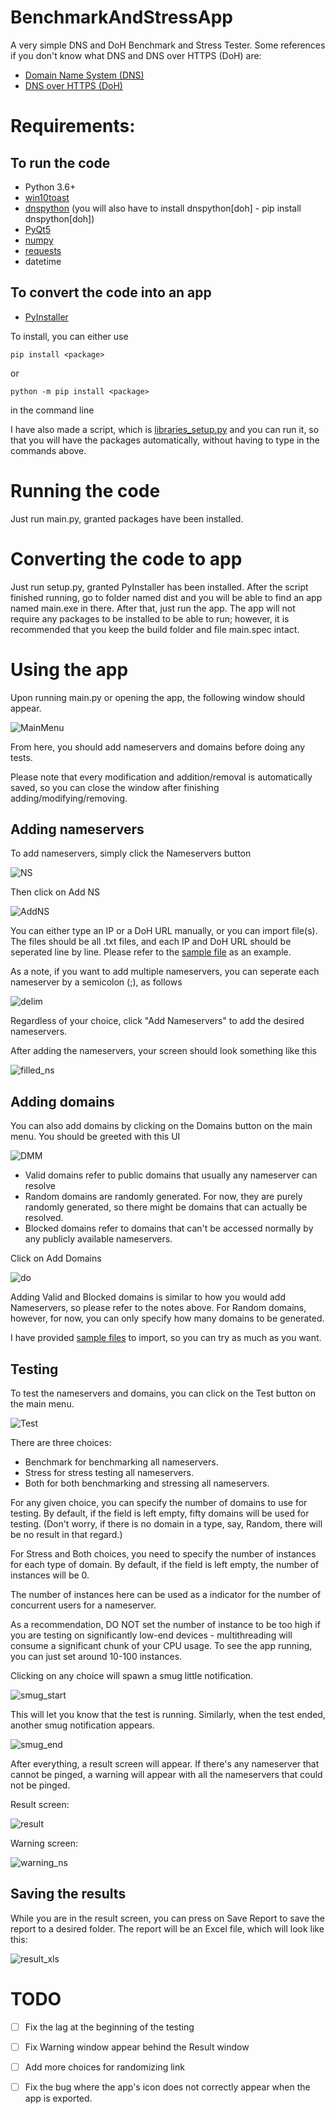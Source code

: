 # BenchmarkAndStressApp
A very simple DNS and DoH Benchmark and Stress Tester.
Some references if you don't know what DNS and DNS over HTTPS (DoH) are:
- [Domain Name System (DNS)](https://www.cloudflare.com/learning/dns/what-is-dns/)
- [DNS over HTTPS (DoH)](https://searchsecurity.techtarget.com/definition/DNS-over-HTTPS-DoH)

# Requirements:
## To run the code
- Python 3.6+
- [win10toast](https://pypi.org/project/win10toast/)
- [dnspython](https://pypi.org/project/dnspython/) (you will also have to install dnspython[doh] - pip install dnspython[doh])
- [PyQt5](https://pypi.org/project/PyQt5/)
- [numpy](https://pypi.org/project/numpy/)
- [requests](https://pypi.org/project/requests/)
- datetime

## To convert the code into an app
- [PyInstaller](https://pypi.org/project/pyinstaller/)

To install, you can either use
```
pip install <package>
```
or 
```
python -m pip install <package>
```
in the command line

I have also made a script, which is [libraries_setup.py](https://github.com/HoangTranUnion/BenchmarkAndStressApp/blob/master/libraries_setup.py) and you can run it, so that you will have the packages automatically, without having to type in the commands above.

# Running the code
Just run main.py, granted packages have been installed.

# Converting the code to app
Just run setup.py, granted PyInstaller has been installed. After the script finished running, go to folder named dist and you will be able to find an app named main.exe in there.
After that, just run the app. The app will not require any packages to be installed to be able to run; however, it is recommended that you keep the build folder and file main.spec intact.

# Using the app
Upon running main.py or opening the app, the following window should appear.

![MainMenu](https://github.com/HoangTranUnion/BenchmarkAndStressApp/blob/master/README_resources/MainMenu.PNG)

From here, you should add nameservers and domains before doing any tests.

Please note that every modification and addition/removal is automatically saved, so you can close the window after finishing adding/modifying/removing.

## Adding nameservers
To add nameservers, simply click the Nameservers button

![NS](https://github.com/HoangTranUnion/BenchmarkAndStressApp/blob/master/README_resources/NameserverMainMenu.PNG)

Then click on Add NS

![AddNS](https://github.com/HoangTranUnion/BenchmarkAndStressApp/blob/master/README_resources/AddNS.PNG)

You can either type an IP or a DoH URL manually, or you can import file(s).
The files should be all .txt files, and each IP and DoH URL should be seperated line by line. Please refer to the [sample file](https://github.com/HoangTranUnion/BenchmarkAndStressApp/blob/master/src/main/test/sample_data/sample_ns.txt) as an example.

As a note, if you want to add multiple nameservers, you can seperate each nameserver by a semicolon (;), as follows

![delim](https://github.com/HoangTranUnion/BenchmarkAndStressApp/blob/master/README_resources/delim.PNG)

Regardless of your choice, click "Add Nameservers" to add the desired nameservers.

After adding the nameservers, your screen should look something like this

![filled_ns](https://github.com/HoangTranUnion/BenchmarkAndStressApp/blob/master/README_resources/filled_ns.PNG)

## Adding domains
You can also add domains by clicking on the Domains button on the main menu. You should be greeted with this UI

![DMM](https://github.com/HoangTranUnion/BenchmarkAndStressApp/blob/master/README_resources/DomainMainMenu.PNG)

- Valid domains refer to public domains that usually any nameserver can resolve
- Random domains are randomly generated. For now, they are purely randomly generated, so there might be domains that can actually be resolved.
- Blocked domains refer to domains that can't be accessed normally by any publicly available nameservers.

Click on Add Domains

![do](https://github.com/HoangTranUnion/BenchmarkAndStressApp/blob/master/README_resources/domain_options.PNG)

Adding Valid and Blocked domains is similar to how you would add Nameservers, so please refer to the notes above.
For Random domains, however, for now, you can only specify how many domains to be generated.

I have provided [sample files](https://github.com/HoangTranUnion/BenchmarkAndStressApp/tree/master/src/main/test/sample_data) to import, so you can try as much as you want.

## Testing
To test the nameservers and domains, you can click on the Test button on the main menu.

![Test](https://github.com/HoangTranUnion/BenchmarkAndStressApp/blob/master/README_resources/testUI.PNG)

There are three choices:
- Benchmark for benchmarking all nameservers.
- Stress for stress testing all nameservers.
- Both for both benchmarking and stressing all nameservers.

For any given choice, you can specify the number of domains to use for testing. By default, if the field is left empty, fifty domains will be used for testing.
(Don't worry, if there is no domain in a type, say, Random, there will be no result in that regard.)

For Stress and Both choices, you need to specify the number of instances for each type of domain. By default, if the field is left empty, the number of instances will be 0.

The number of instances here can be used as a indicator for the number of concurrent users for a nameserver. 

As a recommendation, DO NOT set the number of instance to be too high if you are testing on significantly low-end devices - multithreading will consume a significant chunk of your CPU usage. To see the app running, you can just set around 10-100 instances.

Clicking on any choice will spawn a smug little notification.

![smug_start](https://github.com/HoangTranUnion/BenchmarkAndStressApp/blob/master/README_resources/start_test.PNG)

This will let you know that the test is running.
Similarly, when the test ended, another smug notification appears.

![smug_end](https://github.com/HoangTranUnion/BenchmarkAndStressApp/blob/master/README_resources/finish_test.PNG)

After everything, a result screen will appear. If there's any nameserver that cannot be pinged, a warning will appear with all the nameservers that could not be pinged.

Result screen:

![result](https://github.com/HoangTranUnion/BenchmarkAndStressApp/blob/master/README_resources/results_ui.PNG)

Warning screen:

![warning_ns](https://github.com/HoangTranUnion/BenchmarkAndStressApp/blob/master/README_resources/warning_ns_notavail.PNG)

## Saving the results
While you are in the result screen, you can press on Save Report to save the report to a desired folder. The report will be an Excel file, which will look like this:

![result_xls](https://github.com/HoangTranUnion/BenchmarkAndStressApp/blob/master/README_resources/report_xls.PNG)

# TODO
- [ ] Fix the lag at the beginning of the testing
- [ ] Fix Warning window appear behind the Result window
- [ ] Add more choices for randomizing link
- [ ] Fix the bug where the app's icon does not correctly appear when the app is exported.


